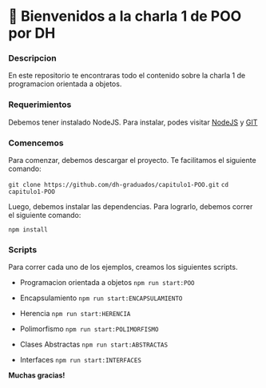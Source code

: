 # 🚀 Bienvenidos a la charla 1 de POO por DH

### Descripcion

En este repositorio te encontraras todo el contenido sobre la charla 1 de programacion orientada a objetos.

### Requerimientos

Debemos tener instalado NodeJS. Para instalar, podes visitar [NodeJS](https://nodejs.org/es/) y [GIT](https://git-scm.com/)

### Comencemos

Para comenzar, debemos descargar el proyecto. Te facilitamos el siguiente comando:

`git clone https://github.com/dh-graduados/capitulo1-POO.git`
`cd capitulo1-POO`

Luego, debemos instalar las dependencias. Para lograrlo, debemos correr el siguiente comando:

`npm install`

### Scripts

Para correr cada uno de los ejemplos, creamos los siguientes scripts.

- Programacion orientada a objetos
  `npm run start:POO`

- Encapsulamiento
  `npm run start:ENCAPSULAMIENTO`

- Herencia
  `npm run start:HERENCIA`

- Polimorfismo
  `npm run start:POLIMORFISMO`

- Clases Abstractas
  `npm run start:ABSTRACTAS`

- Interfaces
  `npm run start:INTERFACES`

**Muchas gracias!**
